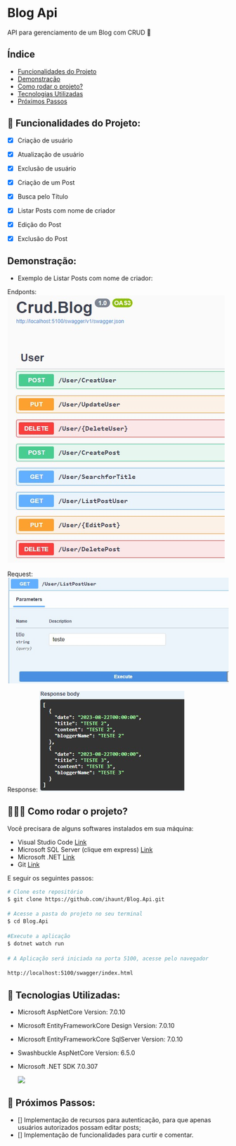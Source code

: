 # Blog Api
API para gerenciamento de um Blog com CRUD 🤳


## Índice
- <a href="#funcionalidades">Funcionalidades do Projeto</a>
- <a href="#demostração">Demonstração</a>
- <a href="#rodar">Como rodar o projeto?</a>
- <a href="#tecnologia">Tecnologias Utilizadas</a>
- <a href="#passos">Próximos Passos</a>

## 📱 Funcionalidades do Projeto:
- [x] Criação de usuário
- [x] Atualização de usuário
- [x] Exclusão de usuário
- [x] Criação de um Post
- [x] Busca pelo Título
- [x] Listar Posts com nome de criador
- [x] Edição do Post
- [x] Exclusão do Post


## Demonstração:
- Exemplo de Listar Posts com nome de criador:

Endponts:
![Endpoints](images.readme/endpoints.jpg)

Request:
![Request](images.readme/request.jpg)

Response:
![Response](images.readme/response.jpg)  


## 👩🏻‍💻 Como rodar o projeto?
Você precisara de alguns softwares instalados em sua máquina: 

 - Visual Studio Code [Link](https://code.visualstudio.com/download)
 - Microsoft SQL Server (clique em express)  [Link](https://www.microsoft.com/pt-pt/sql-server/sql-server-downloads?rtc=1)
 - Microsoft .NET [Link](https://dotnet.microsoft.com/pt-br/download)
- Git [Link](https://git-scm.com/downloads)

E seguir os seguintes passos: 

```bash
# Clone este repositório
$ git clone https://github.com/ihaunt/Blog.Api.git

# Acesse a pasta do projeto no seu terminal
$ cd Blog.Api

#Execute a aplicação
$ dotnet watch run

# A Aplicação será iniciada na porta 5100, acesse pelo navegador 

http://localhost:5100/swagger/index.html

```


## 🤖 Tecnologias Utilizadas:

- Microsoft AspNetCore Version: 7.0.10
- Microsoft EntityFrameworkCore Design Version: 7.0.10
- Microsoft EntityFrameworkCore SqlServer Version: 7.0.10
- Swashbuckle AspNetCore Version: 6.5.0
- Microsoft .NET SDK 7.0.307


  <a href="https://www.linkedin.com/in/jennifer-machado-silva/" target="_blank"><img src="https://img.shields.io/badge/-LinkedIn-%230077B5?style=for-the-badge&logo=linkedin&logoColor=white" target="_blank"></a> 


## 👣 Próximos Passos:
- [] Implementação de recursos para autenticação, para que apenas usuários autorizados possam editar posts;
- [] Implementação de funcionalidades para curtir e comentar.

